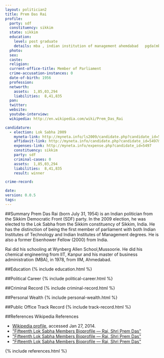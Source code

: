 ```yaml
---
layout: politician2
title: Prem Das Rai
profile: 
  party: sdf
  constituency: sikkim
  state: sikkim
  education: 
    level: post graduate
    details: mba , indian institution of management ahemdabad   pgda(mba)-1978.
  photo: 
  sex: 
  caste: 
  religion: 
  current-office-title: Member of Parliament
  crime-accusation-instances: 0
  date-of-birth: 1956
  profession: 
  networth: 
    assets:  1,85,03,294
    liabilities:  8,41,835
  pan: 
  twitter: 
  website: 
  youtube-interview: 
  wikipedia: http://en.wikipedia.com/wiki/Prem_Das_Rai

candidature: 
  - election: Lok Sabha 2009
    myneta-link: http://myneta.info/ls2009/candidate.php?candidate_id=5497
    affidavit-link: http://myneta.info/candidate.php?candidate_id=5497&scan=original
    expenses-link: http://myneta.info/expense.php?candidate_id=5497
    constituency: sikkim 
    party: sdf
    criminal-cases: 0
    assets:  1,85,03,294
    liabilities:  8,41,835
    result: winner 

crime-record: 

date: 
version: 0.0.5
tags: 
---
```

##Summary
Prem Das Rai (born July 31, 1954) is an Indian politician from the Sikkim Democratic Front (SDF) party. In the 2009 election, he was elected to the Lok Sabha from the Sikkim constituency of Sikkim, India. He has the distinction of being the first member of parliament with both Indian Institutes of Technology and Indian Institutes of Management degrees. He is also a former Eisenhower Fellow (2000) from India.

Rai did his schooling at Wynberg Allen School,Mussoorie. He did his chemical engineering from IIT, Kanpur and his master of business administration (MBA), in 1978, from IIM, Ahmedabad. 


##Education
{% include education.html %}


##Political Career
{% include political-career.html %}


##Criminal Record
{% include criminal-record.html %}


##Personal Wealth
{% include personal-wealth.html %}


##Public Office Track Record
{% include track-record.html %}


##References
Wikipedia References
- [Wikipedia profile]({{page.profile.wikipedia}}), accessed Jan 27, 2014.
- ["Fifteenth Lok Sabha Members Bioprofile — Rai, Shri Prem Das"][wiki1]
- ["Fifteenth Lok Sabha Members Bioprofile — Rai, Shri Prem Das"][wiki2]
- ["Fifteenth Lok Sabha Members Bioprofile — Rai, Shri Prem Das"][wiki3]

[wiki1]: http://164.100.47.132/LssNew/Members/Biography.aspx?mpsno=4347
[wiki2]: http://articles.timesofindia.indiatimes.com/2009-06-02/india/28191839_1_iits-and-iims-iit-kanpur-jee
[wiki3]: http://www.deccanherald.com/content/6885/sikkim-member-parliament-alumnus-iit.html


{% include references.html %}